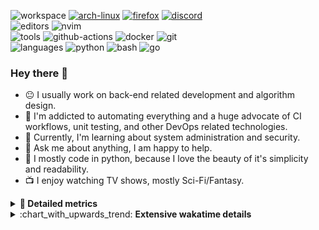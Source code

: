 ![workspace](https://img.shields.io/static/v1?label=&message=workspace:&color=555&style=flat-square)
[![arch-linux](https://img.shields.io/static/v1?logo=arch-linux&label=&message=Arch%20Linux&color=111&logoColor=AAA&style=flat-square)](https://archlinux.org)
[![firefox](https://img.shields.io/static/v1?logo=firefox-browser&label=&message=Firefox&color=111&logoColor=AAA&style=flat-square)](https://mozilla.org/en-US/firefox/)
[![discord](https://img.shields.io/static/v1?logo=discord&label=&message=Discord&color=111&logoColor=AAA&style=flat-square)](https://discord.gg/B8rf3xxgbJ)
<br>
![editors](https://img.shields.io/static/v1?label=&message=editors:&color=555&style=flat-square)
![nvim](https://img.shields.io/static/v1?logo=neovim&label=&message=NeoVim&color=111&logoColor=AAA&style=flat-square)
<br>
![tools](https://img.shields.io/static/v1?label=&message=tools:&color=555&style=flat-square)
![github-actions](https://img.shields.io/static/v1?logo=github-actions&label=&message=github%20actions&color=111&logoColor=AAA&style=flat-square)
![docker](https://img.shields.io/static/v1?logo=docker&label=&message=docker&color=111&logoColor=AAA&style=flat-square)
![git](https://img.shields.io/static/v1?logo=git&label=&message=git&color=111&logoColor=AAA&style=flat-square)
<br>
![languages](https://img.shields.io/static/v1?label=&message=languages:&color=555&style=flat-square)
![python](https://img.shields.io/static/v1?logo=python&label=&message=python&color=111&logoColor=AAA&style=flat-square&link=)
![bash](https://img.shields.io/static/v1?logo=gnu-bash&label=&message=bash&color=111&logoColor=AAA&style=flat-square)
![go](https://img.shields.io/static/v1?logo=rust&label=&message=rust&color=111&logoColor=AAA&style=flat-square)

<!-- Load profile visitor count, but don't display it, keep it as a private stat, no need to show off (888)-->
[](https://visitor-badge.glitch.me/badge?page_id=ItsDrike.ItsDrike)

### Hey there 👋

- :neutral_face: I usually work on back-end related development and algorithm design.
- :man: I'm addicted to automating everything and a huge advocate of CI workflows, unit testing, and other DevOps related technologies.
- :seedling: Currently, I'm learning about system administration and security.
- :speech_balloon: Ask me about anything, I am happy to help.
- :snake: I mostly code in python, because I love the beauty of it's simplicity and readability.
- :tv: I enjoy watching TV shows, mostly Sci-Fi/Fantasy.

<details>
 <summary> <b>📌 Detailed metrics</b></summary>
 
 <table>
  <tr>
    <th>🙋 Profile Details</th>
    <th>🧮 Repositories traffic</th>
  </tr>
  <tr>
   <td>
     <img alt="" width="400" src="https://github.com/ItsDrike/ItsDrike/blob/master/metrics/profile.svg">
   </td>
   <td>
     <img alt="" width="400" src="https://github.com/ItsDrike/ItsDrike/blob/master/metrics/repositories.svg">
   </td>
  </tr>
  <tr>
    <th>📅 Isometric commit calendar</th>
    <th>🈷️ Most used languages</th>
  </tr>
  <tr>
    <td align="center">
      <img alt="" width="400" src="https://github.com/ItsDrike/ItsDrike/blob/master/metrics/isocalendar.svg">
    </td>
    <td>
      <img alt="" width="400" src="https://github.com/ItsDrike/ItsDrike/blob/master/metrics/languages.svg">
    </td>
  </tr>
  <tr>
   <th>♐ Code snippet of the day</th>
   <th>🌟 Recently starred repositories</th>
  </tr>
  <tr>
   <td align="center">
    <img alt="" width="400" src="https://github.com/ItsDrike/ItsDrike/blob/master/metrics/code_snippet.svg">
   </td>
   <td align="center">
    <img alt="" width="400" src="https://github.com/ItsDrike/ItsDrike/blob/master/metrics/starred_repos.svg">
   </td>
  </tr>
  <tr>
    <th>💡 Coding habits</th>
    <th>⏰ WakaTime plugin</th>
  </tr>
  <tr>
   <td align="center">
    <img alt="" width="400" src="https://github.com/ItsDrike/ItsDrike/blob/master/metrics/habits.svg">
   </td>
   <td align="center">
     <img alt="" width="400" src="https://github.com/ItsDrike/ItsDrike/blob/master/metrics/wakatime.svg">
   </td>
  </tr>
 </table>
</details>

<details>
 <summary>:chart_with_upwards_trend: <b>Extensive wakatime details</b></summary>
 
<!--START_SECTION:waka-->
![Code Time](http://img.shields.io/badge/Code%20Time-4%2C003%20hrs%2032%20mins-blue)

**I'm a Night 🦉** 

```text
🌞 Morning                1334 commits        ██░░░░░░░░░░░░░░░░░░░░░░░   09.15 % 
🌆 Daytime                4431 commits        ████████░░░░░░░░░░░░░░░░░   30.39 % 
🌃 Evening                5295 commits        █████████░░░░░░░░░░░░░░░░   36.32 % 
🌙 Night                  3520 commits        ██████░░░░░░░░░░░░░░░░░░░   24.14 % 
```
📅 **I'm Most Productive on Monday** 

```text
Monday                   2552 commits        ████░░░░░░░░░░░░░░░░░░░░░   17.50 % 
Tuesday                  2225 commits        ████░░░░░░░░░░░░░░░░░░░░░   15.26 % 
Wednesday                2133 commits        ████░░░░░░░░░░░░░░░░░░░░░   14.63 % 
Thursday                 2006 commits        ███░░░░░░░░░░░░░░░░░░░░░░   13.76 % 
Friday                   1600 commits        ███░░░░░░░░░░░░░░░░░░░░░░   10.97 % 
Saturday                 1665 commits        ███░░░░░░░░░░░░░░░░░░░░░░   11.42 % 
Sunday                   2399 commits        ████░░░░░░░░░░░░░░░░░░░░░   16.45 % 
```


📊 **This Week I Spent My Time On** 

```text
💬 Programming Languages: 
Python                   14 hrs 37 mins      ████████████████░░░░░░░░░   62.05 % 
Lua                      3 hrs 25 mins       ████░░░░░░░░░░░░░░░░░░░░░   14.51 % 
Java                     1 hr 38 mins        ██░░░░░░░░░░░░░░░░░░░░░░░   06.97 % 
C                        1 hr 24 mins        █░░░░░░░░░░░░░░░░░░░░░░░░   05.95 % 
HTML                     1 hr 3 mins         █░░░░░░░░░░░░░░░░░░░░░░░░   04.46 % 

🔥 Editors: 
Neovim                   23 hrs 34 mins      █████████████████████████   100.00 % 

💻 Operating System: 
Linux                    23 hrs 34 mins      █████████████████████████   100.00 % 
```

**I Mostly Code in Python** 

```text
Python                   50 repos            █████████████████░░░░░░░░   69.44 % 
Lua                      5 repos             ██░░░░░░░░░░░░░░░░░░░░░░░   06.94 % 
C++                      4 repos             █░░░░░░░░░░░░░░░░░░░░░░░░   05.56 % 
C                        2 repos             █░░░░░░░░░░░░░░░░░░░░░░░░   02.78 % 
PHP                      1 repo              ░░░░░░░░░░░░░░░░░░░░░░░░░   01.39 % 
```




 Last Updated on 26/11/2023 01:29:31 UTC
<!--END_SECTION:waka-->

</details>
